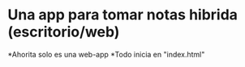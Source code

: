 # Una app para tomar notas hibrida (escritorio/web)

*Ahorita solo es una web-app 
*Todo inicia en "index.html" 
